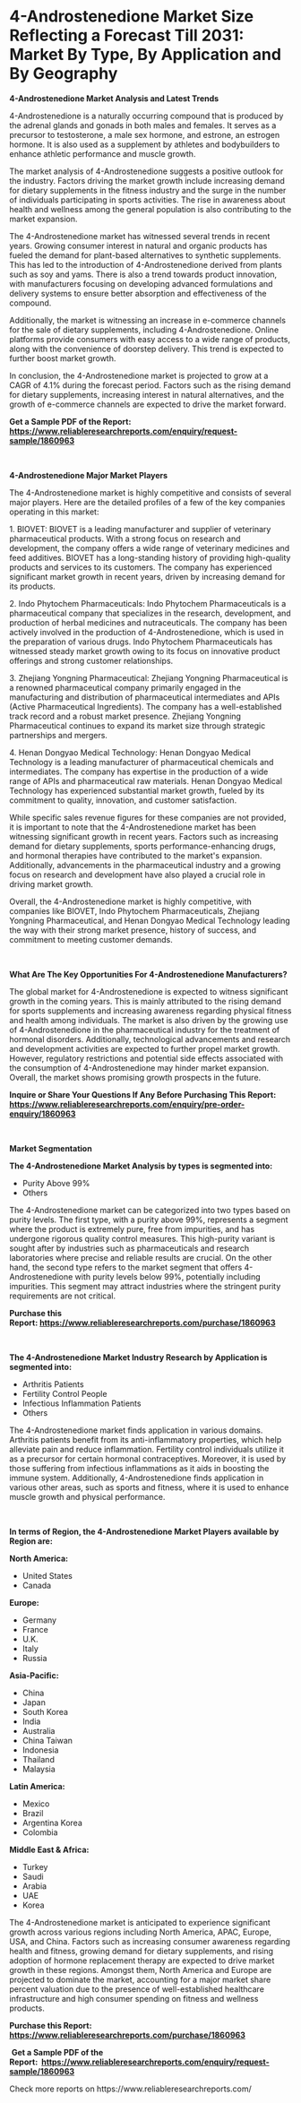 <p><h1>4-Androstenedione Market Size Reflecting a Forecast Till 2031: Market By Type, By Application and By Geography</h1></p><p><strong>4-Androstenedione Market Analysis and Latest Trends</strong></p>
<p><p>4-Androstenedione is a naturally occurring compound that is produced by the adrenal glands and gonads in both males and females. It serves as a precursor to testosterone, a male sex hormone, and estrone, an estrogen hormone. It is also used as a supplement by athletes and bodybuilders to enhance athletic performance and muscle growth.</p><p>The market analysis of 4-Androstenedione suggests a positive outlook for the industry. Factors driving the market growth include increasing demand for dietary supplements in the fitness industry and the surge in the number of individuals participating in sports activities. The rise in awareness about health and wellness among the general population is also contributing to the market expansion.</p><p>The 4-Androstenedione market has witnessed several trends in recent years. Growing consumer interest in natural and organic products has fueled the demand for plant-based alternatives to synthetic supplements. This has led to the introduction of 4-Androstenedione derived from plants such as soy and yams. There is also a trend towards product innovation, with manufacturers focusing on developing advanced formulations and delivery systems to ensure better absorption and effectiveness of the compound.</p><p>Additionally, the market is witnessing an increase in e-commerce channels for the sale of dietary supplements, including 4-Androstenedione. Online platforms provide consumers with easy access to a wide range of products, along with the convenience of doorstep delivery. This trend is expected to further boost market growth.</p><p>In conclusion, the 4-Androstenedione market is projected to grow at a CAGR of 4.1% during the forecast period. Factors such as the rising demand for dietary supplements, increasing interest in natural alternatives, and the growth of e-commerce channels are expected to drive the market forward.</p></p>
<p><strong>Get a Sample PDF of the Report:&nbsp; <a href="https://www.reliableresearchreports.com/enquiry/request-sample/1860963">https://www.reliableresearchreports.com/enquiry/request-sample/1860963</a></strong></p>
<p>&nbsp;</p>
<p><strong>4-Androstenedione Major Market Players</strong></p>
<p><p>The 4-Androstenedione market is highly competitive and consists of several major players. Here are the detailed profiles of a few of the key companies operating in this market:</p><p>1. BIOVET: BIOVET is a leading manufacturer and supplier of veterinary pharmaceutical products. With a strong focus on research and development, the company offers a wide range of veterinary medicines and feed additives. BIOVET has a long-standing history of providing high-quality products and services to its customers. The company has experienced significant market growth in recent years, driven by increasing demand for its products.</p><p>2. Indo Phytochem Pharmaceuticals: Indo Phytochem Pharmaceuticals is a pharmaceutical company that specializes in the research, development, and production of herbal medicines and nutraceuticals. The company has been actively involved in the production of 4-Androstenedione, which is used in the preparation of various drugs. Indo Phytochem Pharmaceuticals has witnessed steady market growth owing to its focus on innovative product offerings and strong customer relationships.</p><p>3. Zhejiang Yongning Pharmaceutical: Zhejiang Yongning Pharmaceutical is a renowned pharmaceutical company primarily engaged in the manufacturing and distribution of pharmaceutical intermediates and APIs (Active Pharmaceutical Ingredients). The company has a well-established track record and a robust market presence. Zhejiang Yongning Pharmaceutical continues to expand its market size through strategic partnerships and mergers.</p><p>4. Henan Dongyao Medical Technology: Henan Dongyao Medical Technology is a leading manufacturer of pharmaceutical chemicals and intermediates. The company has expertise in the production of a wide range of APIs and pharmaceutical raw materials. Henan Dongyao Medical Technology has experienced substantial market growth, fueled by its commitment to quality, innovation, and customer satisfaction.</p><p>While specific sales revenue figures for these companies are not provided, it is important to note that the 4-Androstenedione market has been witnessing significant growth in recent years. Factors such as increasing demand for dietary supplements, sports performance-enhancing drugs, and hormonal therapies have contributed to the market's expansion. Additionally, advancements in the pharmaceutical industry and a growing focus on research and development have also played a crucial role in driving market growth.</p><p>Overall, the 4-Androstenedione market is highly competitive, with companies like BIOVET, Indo Phytochem Pharmaceuticals, Zhejiang Yongning Pharmaceutical, and Henan Dongyao Medical Technology leading the way with their strong market presence, history of success, and commitment to meeting customer demands.</p></p>
<p>&nbsp;</p>
<p><strong>What Are The Key Opportunities For 4-Androstenedione Manufacturers?</strong></p>
<p><p>The global market for 4-Androstenedione is expected to witness significant growth in the coming years. This is mainly attributed to the rising demand for sports supplements and increasing awareness regarding physical fitness and health among individuals. The market is also driven by the growing use of 4-Androstenedione in the pharmaceutical industry for the treatment of hormonal disorders. Additionally, technological advancements and research and development activities are expected to further propel market growth. However, regulatory restrictions and potential side effects associated with the consumption of 4-Androstenedione may hinder market expansion. Overall, the market shows promising growth prospects in the future.</p></p>
<p><strong>Inquire or Share Your Questions If Any Before Purchasing This Report: <a href="https://www.reliableresearchreports.com/enquiry/pre-order-enquiry/1860963">https://www.reliableresearchreports.com/enquiry/pre-order-enquiry/1860963</a></strong></p>
<p>&nbsp;</p>
<p><strong>Market Segmentation</strong></p>
<p><strong>The 4-Androstenedione Market Analysis by types is segmented into:</strong></p>
<p><ul><li>Purity Above 99%</li><li>Others</li></ul></p>
<p><p>The 4-Androstenedione market can be categorized into two types based on purity levels. The first type, with a purity above 99%, represents a segment where the product is extremely pure, free from impurities, and has undergone rigorous quality control measures. This high-purity variant is sought after by industries such as pharmaceuticals and research laboratories where precise and reliable results are crucial. On the other hand, the second type refers to the market segment that offers 4-Androstenedione with purity levels below 99%, potentially including impurities. This segment may attract industries where the stringent purity requirements are not critical.</p></p>
<p><strong>Purchase this Report:&nbsp;<a href="https://www.reliableresearchreports.com/purchase/1860963">https://www.reliableresearchreports.com/purchase/1860963</a></strong></p>
<p>&nbsp;</p>
<p><strong>The 4-Androstenedione Market Industry Research by Application is segmented into:</strong></p>
<p><ul><li>Arthritis Patients</li><li>Fertility Control People</li><li>Infectious Inflammation Patients</li><li>Others</li></ul></p>
<p><p>The 4-Androstenedione market finds application in various domains. Arthritis patients benefit from its anti-inflammatory properties, which help alleviate pain and reduce inflammation. Fertility control individuals utilize it as a precursor for certain hormonal contraceptives. Moreover, it is used by those suffering from infectious inflammations as it aids in boosting the immune system. Additionally, 4-Androstenedione finds application in various other areas, such as sports and fitness, where it is used to enhance muscle growth and physical performance.</p></p>
<p>&nbsp;</p>
<p><strong>In terms of Region, the 4-Androstenedione Market Players available by Region are:</strong></p>
<p>
    <p> <strong> North America: </strong>
        <ul>
            <li>United States</li>
            <li>Canada</li>
        </ul>
        </p> 
    <p> <strong> Europe: </strong>
        <ul>
            <li>Germany</li>
            <li>France</li>
            <li>U.K.</li>
            <li>Italy</li>
            <li>Russia</li>
        </ul>
        </p> 
    <p> <strong> Asia-Pacific: </strong>
        <ul>
            <li>China</li>
            <li>Japan</li>
            <li>South Korea</li>
            <li>India</li>
            <li>Australia</li>
            <li>China Taiwan</li>
            <li>Indonesia</li>
            <li>Thailand</li>
            <li>Malaysia</li>
        </ul>
        </p> 
    <p> <strong> Latin America: </strong>
        <ul>
            <li>Mexico</li>
            <li>Brazil</li>
            <li>Argentina Korea</li>
            <li>Colombia</li>
        </ul>
        </p> 
    <p> <strong> Middle East & Africa: </strong>
        <ul>
            <li>Turkey</li>
            <li>Saudi</li>
            <li>Arabia</li>
            <li>UAE</li>
            <li>Korea</li>
        </ul>
    </p>
    </p>
<p><p>The 4-Androstenedione market is anticipated to experience significant growth across various regions including North America, APAC, Europe, USA, and China. Factors such as increasing consumer awareness regarding health and fitness, growing demand for dietary supplements, and rising adoption of hormone replacement therapy are expected to drive market growth in these regions. Amongst them, North America and Europe are projected to dominate the market, accounting for a major market share percent valuation due to the presence of well-established healthcare infrastructure and high consumer spending on fitness and wellness products.</p></p>
<p><strong>Purchase this Report: <a href="https://www.reliableresearchreports.com/purchase/1860963">https://www.reliableresearchreports.com/purchase/1860963</a></strong></p>
<p>&nbsp;<strong>Get a Sample PDF of the Report:&nbsp;&nbsp;<a href="https://www.reliableresearchreports.com/enquiry/request-sample/1860963">https://www.reliableresearchreports.com/enquiry/request-sample/1860963</a></strong></p>
<p><strong></strong></p>
<p>Check more reports on https://www.reliableresearchreports.com/</p>